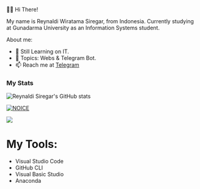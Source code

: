 👋🏻 Hi There!

My name is Reynaldi Wiratama Siregar, from Indonesia. Currently studying at Gunadarma University as an Information Systems student.

About me:

- 🌱 Still Learning on IT.
- 💬 Topics: Webs & Telegram Bot.
- 📫 Reach me at [Telegram](https://t.me/reysiregars)

### My Stats
![Reynaldi Siregar's GitHub stats](https://github-readme-stats.vercel.app/api?username=reysiregar&show_icons=true&theme=radical)

[![NOICE](https://github-readme-stats.vercel.app/api/top-langs/?username=reysiregar&layout=compact&theme=midnight-purple&hide=Css)](https://github.com/reysiregar)

![](https://visitor-badge.laobi.icu/badge?page_id=reysiregar)

# My Tools:
- Visual Studio Code
- GitHub CLI
- Visual Basic Studio
- Anaconda
